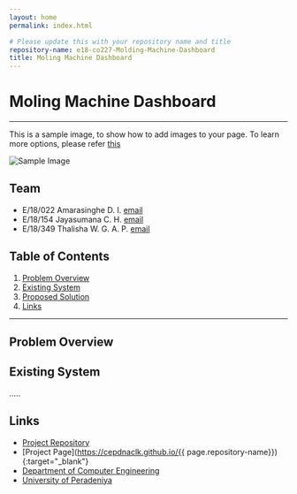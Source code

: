 ```yaml
---
layout: home
permalink: index.html

# Please update this with your repository name and title
repository-name: e18-co227-Molding-Machine-Dashboard
title: Moling Machine Dashboard
---
```


# Moling Machine Dashboard

---

This is a sample image, to show how to add images to your page. To learn more options, please refer [this](https://projects.ce.pdn.ac.lk/docs/faq/how-to-add-an-image/)

![Sample Image](./images/sample.png)


## Team
-  E/18/022 Amarasinghe D. I. [email](mailto:e18022@eng.pdn.ac.lk)
-  E/18/154 Jayasumana C. H. [email](mailto:e18154@eng.pdn.ac.lk)
-  E/18/349 Thalisha W. G. A. P. [email](mailto:e18349@eng.pdn.ac.lk)

## Table of Contents
1. [Problem Overview](#Problem-Overview)
2. [Existing System](#Existing-System)
2. [Proposed Solution](#other-sub-topics)
3. [Links](#links)

---

## Problem Overview



## Existing System

.....

## Links

- [Project Repository](https://github.com/cepdnaclk/e18-co227-Molding-Machine-Dashboard)
- [Project Page](https://cepdnaclk.github.io/{{ page.repository-name}}){:target="_blank"}
- [Department of Computer Engineering](http://www.ce.pdn.ac.lk/)
- [University of Peradeniya](https://eng.pdn.ac.lk/)


[//]: # (Please refer this to learn more about Markdown syntax)
[//]: # (https://github.com/adam-p/markdown-here/wiki/Markdown-Cheatsheet)
